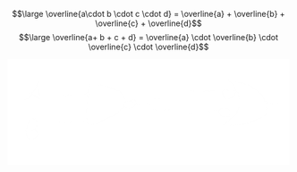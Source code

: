 $$\large \overline{a\cdot b \cdot c \cdot d} = \overline{a} + \overline{b} + \overline{c} + \overline{d}$$
$$\large \overline{a+ b + c + d} = \overline{a} \cdot \overline{b} \cdot \overline{c} \cdot \overline{d}$$

![](../z_images/Pasted%20image%2020241029104807.png)